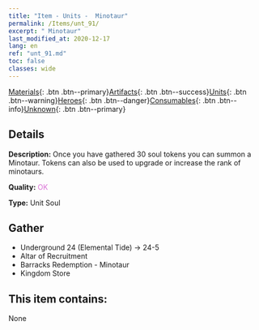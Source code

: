```yaml
---
title: "Item - Units -  Minotaur"
permalink: /Items/unt_91/
excerpt: " Minotaur"
last_modified_at: 2020-12-17
lang: en
ref: "unt_91.md"
toc: false
classes: wide
---
```

 [Materials](/Items/){: .btn .btn--primary}[Artifacts](/Items/Artifacts/){: .btn .btn--success}[Units](/Items/Units/){: .btn .btn--warning}[Heroes](/Items/Heroes/){: .btn .btn--danger}[Consumables](/Items/Consumables/){: .btn .btn--info}[Unknown](/Items/Unknown/){: .btn .btn--primary}

## Details
 **Description:** Once you have gathered 30 soul tokens you can summon a Minotaur. Tokens can also be used to upgrade or increase the rank of minotaurs.

 **Quality:** <span style="color: #DA70D6">OK</span>

 **Type:** Unit Soul

## Gather

*    Underground 24 (Elemental Tide) -> 24-5 
*    Altar of Recruitment 
*    Barracks Redemption - Minotaur 
*    Kingdom Store 

## This item contains:

  None


